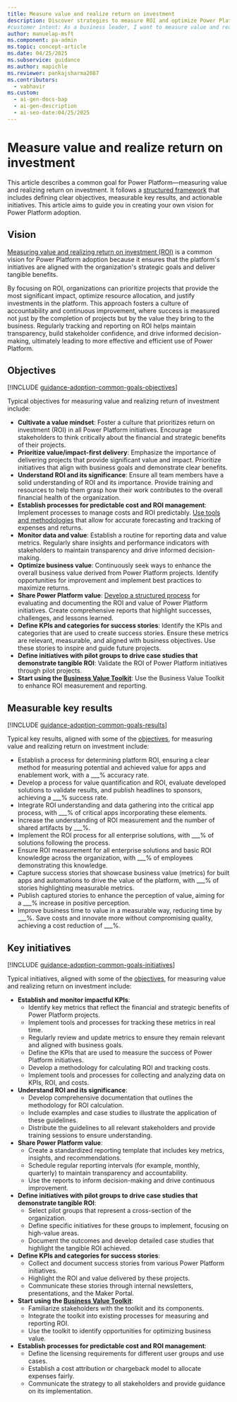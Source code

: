 ```yaml
---
title: Measure value and realize return on investment
description: Discover strategies to measure ROI and optimize Power Platform investments, ensuring alignment with business goals and fostering a culture of accountability.
#customer intent: As a business leader, I want to measure value and realize ROI with Power Platform so that I can align initiatives with strategic goals and deliver tangible benefits.
author: manuelap-msft
ms.component: pa-admin
ms.topic: concept-article
ms.date: 04/25/2025
ms.subservice: guidance
ms.author: mapichle
ms.reviewer: pankajsharma2087
ms.contributors:
  - vabhavir
ms.custom:
  - ai-gen-docs-bap
  - ai-gen-description
  - ai-seo-date:04/25/2025
---
```


# Measure value and realize return on investment

This article describes a common goal for Power Platform—measuring value and realizing return on investment. It follows a [structured framework](../vision.md) that includes defining clear objectives, measurable key results, and actionable initiatives. This article aims to guide you in creating your own vision for Power Platform adoption.

## Vision

[Measuring value and realizing return on investment (ROI)](../business-value.md) is a common vision for Power Platform adoption because it ensures that the platform's initiatives are aligned with the organization's strategic goals and deliver tangible benefits. 

By focusing on ROI, organizations can prioritize projects that provide the most significant impact, optimize resource allocation, and justify investments in the platform. This approach fosters a culture of accountability and continuous improvement, where success is measured not just by the completion of projects but by the value they bring to the business. Regularly tracking and reporting on ROI helps maintain transparency, build stakeholder confidence, and drive informed decision-making, ultimately leading to more effective and efficient use of Power Platform.

## Objectives

[!INCLUDE [guidance-adoption-common-goals-objectives](../../../includes/guidance-adoption-common-goals-objectives.md)]

Typical objectives for measuring value and realizing return of investment include:

- **Cultivate a value mindset**: Foster a culture that prioritizes return on investment (ROI) in all Power Platform initiatives. Encourage stakeholders to think critically about the financial and strategic benefits of their projects.
- **Prioritize value/impact-first delivery**: Emphasize the importance of delivering projects that provide significant value and impact. Prioritize initiatives that align with business goals and demonstrate clear benefits.
- **Understand ROI and its significance**: Ensure all team members have a solid understanding of ROI and its importance. Provide training and resources to help them grasp how their work contributes to the overall financial health of the organization.
- **Establish processes for predictable cost and ROI management**: Implement processes to manage costs and ROI predictably. [Use tools and methodologies](../business-value-methods.md) that allow for accurate forecasting and tracking of expenses and returns.
- **Monitor data and value**: Establish a routine for reporting data and value metrics. Regularly share insights and performance indicators with stakeholders to maintain transparency and drive informed decision-making.
- **Optimize business value**: Continuously seek ways to enhance the overall business value derived from Power Platform projects. Identify opportunities for improvement and implement best practices to maximize returns.
- **Share Power Platform value**: [Develop a structured process](../business-value-methods.md#business-value-toolkit) for evaluating and documenting the ROI and value of Power Platform initiatives. Create comprehensive reports that highlight successes, challenges, and lessons learned.
- **Define KPIs and categories for success stories**: Identify the KPIs and categories that are used to create success stories. Ensure these metrics are relevant, measurable, and aligned with business objectives. Use these stories to inspire and guide future projects.
- **Define initiatives with pilot groups to drive case studies that demonstrate tangible ROI**: Validate the ROI of Power Platform initiatives through pilot projects.
- **Start using the [Business Value Toolkit](../../coe/business-value-toolkit.md)**: Use the Business Value Toolkit to enhance ROI measurement and reporting.

## Measurable key results

[!INCLUDE [guidance-adoption-common-goals-results](../../../includes/guidance-adoption-common-goals-results.md)]

Typical key results, aligned with some of the [objectives](#objectives), for measuring value and realizing return on investment include:

- Establish a process for determining platform ROI, ensuring a clear method for measuring potential and achieved value for apps and enablement work, with a ___% accuracy rate. 
- Develop a process for value quantification and ROI, evaluate developed solutions to validate results, and publish headlines to sponsors, achieving a ___% success rate. 
- Integrate ROI understanding and data gathering into the critical app process, with ___% of critical apps incorporating these elements. 
- Increase the understanding of ROI measurement and the number of shared artifacts by ___%. 
- Implement the ROI process for all enterprise solutions, with ___% of solutions following the process. 
- Ensure ROI measurement for all enterprise solutions and basic ROI knowledge across the organization, with ___% of employees demonstrating this knowledge. 
- Capture success stories that showcase business value (metrics) for built apps and automations to drive the value of the platform, with ___% of stories highlighting measurable metrics. 
- Publish captured stories to enhance the perception of value, aiming for a ___% increase in positive perception. 
- Improve business time to value in a measurable way, reducing time by ___%. 
Save costs and innovate more without compromising quality, achieving a cost reduction of ___%. 

## Key initiatives

[!INCLUDE [guidance-adoption-common-goals-initiatives](../../../includes/guidance-adoption-common-goals-initiatives.md)]

Typical initiatives, aligned with some of the [objectives](#objectives), for measuring value and realizing return on investment include:

- **Establish and monitor impactful KPIs**:
  - Identify key metrics that reflect the financial and strategic benefits of Power Platform projects.
  - Implement tools and processes for tracking these metrics in real time.
  - Regularly review and update metrics to ensure they remain relevant and aligned with business goals.
  - Define the KPIs that are used to measure the success of Power Platform initiatives.
  - Develop a methodology for calculating ROI and tracking costs.
  - Implement tools and processes for collecting and analyzing data on KPIs, ROI, and costs.
- **Understand ROI and its significance**:
  - Develop comprehensive documentation that outlines the methodology for ROI calculation.
  - Include examples and case studies to illustrate the application of these guidelines.
  - Distribute the guidelines to all relevant stakeholders and provide training sessions to ensure understanding.
- **Share Power Platform value**: 
  - Create a standardized reporting template that includes key metrics, insights, and recommendations.
  - Schedule regular reporting intervals (for example, monthly, quarterly) to maintain transparency and accountability.
  - Use the reports to inform decision-making and drive continuous improvement.
- **Define initiatives with pilot groups to drive case studies that demonstrate tangible ROI**:
  - Select pilot groups that represent a cross-section of the organization.
  - Define specific initiatives for these groups to implement, focusing on high-value areas.
  - Document the outcomes and develop detailed case studies that highlight the tangible ROI achieved.
- **Define KPIs and categories for success stories**:
  - Collect and document success stories from various Power Platform initiatives.
  - Highlight the ROI and value delivered by these projects.
  - Communicate these stories through internal newsletters, presentations, and the Maker Portal.
- **Start using the [Business Value Toolkit](../../coe/business-value-toolkit.md)**:
  - Familiarize stakeholders with the toolkit and its components.
  - Integrate the toolkit into existing processes for measuring and reporting ROI.
  - Use the toolkit to identify opportunities for optimizing business value.
- **Establish processes for predictable cost and ROI management**:
  - Define the licensing requirements for different user groups and use cases.
  - Establish a cost attribution or chargeback model to allocate expenses fairly.
  - Communicate the strategy to all stakeholders and provide guidance on its implementation.
